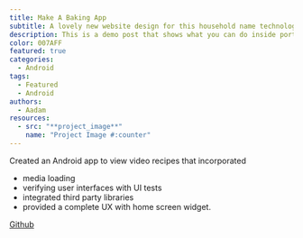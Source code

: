 ```yaml
---
title: Make A Baking App
subtitle: A lovely new website design for this household name technology company.
description: This is a demo post that shows what you can do inside portfolio and blog posts. We’ve included everything you need to create engaging posts and case studies to show off your work in a beautiful way.
color: 007AFF
featured: true
categories:
  - Android
tags:
  - Featured
  - Android
authors:
  - Aadam
resources:
  - src: "**project_image**"
    name: "Project Image #:counter"
---
```


Created an Android app to view video recipes that incorporated

- media loading
- verifying user interfaces with UI tests
- integrated third party libraries
- provided a complete UX with home screen widget.

[Github](https://github.com/aadimator/android_developer_nanodegree/tree/master/BakingApp)
